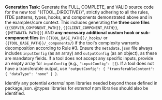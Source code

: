 **Generation Task:**
Generate the FULL, COMPLETE, and VALID source code for the new tool "{{TOOL_DIRECTIVE}}", strictly adhering to all the rules, ITDE patterns, types, hooks, and components demonstrated above and in the examples/core context.
This includes generating the **three core files** (`{{SERVER_COMPONENT_PATH}}`, `{{CLIENT_COMPONENT_PATH}}`, `{{METADATA_PATH}}`) AND **any necessary additional custom hook or sub-component files** (in `{{TOOL_BASE_PATH}}/_hooks/` or `{{TOOL_BASE_PATH}}/_components/`) if the tool's complexity warrants decomposition according to Rule #3.
Ensure the `metadata.json` file always includes `inputConfig` (as an array) and `outputConfig` (as an object), as these are mandatory fields. If a tool does not accept any specific inputs, provide an empty array for `inputConfig` (e.g., `"inputConfig": []`). If a tool does not have a transferable output, use `"outputConfig": { "transferableContent": { "dataType": "none" } }`.

Identify any potential _external_ npm libraries needed beyond those defined in package.json. @types libraries for _external_ npm libraries should also be identified.
